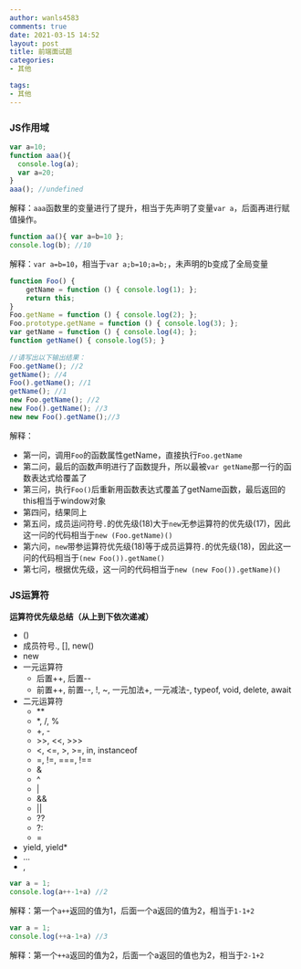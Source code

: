 ```yaml
---
author: wanls4583
comments: true
date: 2021-03-15 14:52
layout: post
title: 前端面试题
categories:
- 其他

tags:
- 其他
---
```


### JS作用域

```javascript
var a=10;
function aaa(){
  console.log(a);
  var a=20;
}
aaa(); //undefined
```
解释：`aaa`函数里的变量进行了提升，相当于先声明了变量`var a`，后面再进行赋值操作。
```javascript
function aa(){ var a=b=10 };
console.log(b); //10
```
解释：`var a=b=10`，相当于`var a;b=10;a=b;`，未声明的b变成了全局变量
```javascript
function Foo() {
    getName = function () { console.log(1); };
    return this;
}
Foo.getName = function () { console.log(2); };
Foo.prototype.getName = function () { console.log(3); };
var getName = function () { console.log(4); };
function getName() { console.log(5); }
 
//请写出以下输出结果：
Foo.getName(); //2
getName(); //4
Foo().getName(); //1
getName(); //1
new Foo.getName(); //2
new Foo().getName(); //3
new new Foo().getName();//3
```
解释：
- 第一问，调用`Foo`的函数属性getName，直接执行`Foo.getName`
- 第二问，最后的函数声明进行了函数提升，所以最被`var getName`那一行的函数表达式给覆盖了
- 第三问，执行`Foo()`后重新用函数表达式覆盖了getName函数，最后返回的this相当于window对象
- 第四问，结果同上
- 第五问，成员运问符号`.`的优先级(18)大于`new`无参运算符的优先级(17)，因此这一问的代码相当于`new (Foo.getName)()`
- 第六问，`new`带参运算符优先级(18)等于成员运算符`.`的优先级(18)，因此这一问的代码相当于`(new Foo()).getName()`
- 第七问，根据优先级，这一问的代码相当于`new (new Foo()).getName)()`

### JS运算符

**运算符优先级总结（从上到下依次递减）**
- ()
- 成员符号., [], new()
- new
- 一元运算符
  - 后置++, 后置--
  - 前置++, 前置--, !, ~, 一元加法+, 一元减法-, typeof, void, delete, await
- 二元运算符
  - **
  - *, /, %
  - +, -
  - \>\>, \<\<, \>\>\>
  - <, <=, >, >=, in, instanceof
  - =, !=, ===, !==
  - &
  - ^
  - \|
  - &&
  - \|\|
  - ??
  - ?:
  - =
- yield, yield*
- ...
- ,

```javascript
var a = 1;
console.log(a++-1+a) //2
```
解释：第一个`a++`返回的值为1，后面一个a返回的值为2，相当于`1-1+2`
```javascript
var a = 1;
console.log(++a-1+a) //3
```
解释：第一个`++a`返回的值为2，后面一个a返回的值也为2，相当于`2-1+2`

